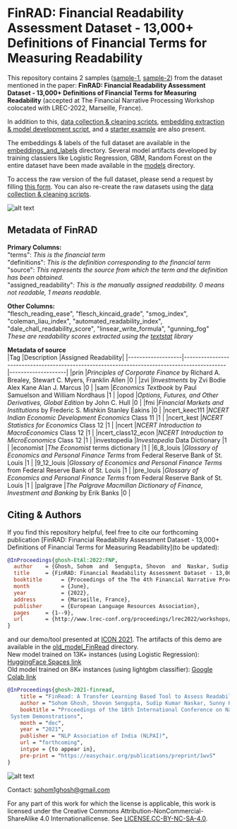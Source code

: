 # FinRAD: Financial Readability Assessment Dataset - 13,000+ Definitions of Financial Terms for Measuring Readability

This repository contains 2 samples ([sample-1](https://github.com/sohomghosh/FinRAD_Financial_Readability_Assessment_Dataset/blob/main/data_sample_500.csv), [sample-2](https://github.com/sohomghosh/FinRAD_Financial_Readability_Assessment_Dataset/blob/main/data_sample_1500.csv)) from the dataset mentioned in the paper: **FinRAD: Financial Readability Assessment Dataset - 13,000+ Definitions of Financial Terms for Measuring Readability** (accepted at The Financial Narrative Processing Workshop colocated with LREC-2022, Marseille, France).

In addition to this, [data collection & cleaning scripts](https://github.com/sohomghosh/FinRAD_Financial_Readability_Assessment_Dataset/tree/main/data_collection_cleaning_EDA_scripts), [embedding extraction & model development script](https://github.com/sohomghosh/FinRAD_Financial_Readability_Assessment_Dataset/blob/main/FinRAD_Sentence_FinBERTembedding_Extraction_Modeling_13K.ipynb), and a [starter example](https://github.com/sohomghosh/FinRAD_Financial_Readability_Assessment_Dataset/blob/main/FinRAD_starting_toy_example_on_data_sample_500.ipynb) are also present.

The embeddings & labels of the full dataset are available in the [embeddings_and_labels](https://github.com/sohomghosh/FinRAD_Financial_Readability_Assessment_Dataset/tree/main/embeddings_and_labels) directory. Several model artifacts developed by training classiers like Logistic Regression, GBM, Random Forest on the entire dataset have been made available in the [models](https://github.com/sohomghosh/FinRAD_Financial_Readability_Assessment_Dataset/tree/main/models)  directory.

To access the raw version of the full dataset, please send a request by filling [this form](https://forms.gle/hze6qSPc84kuY3McA). You can also re-create the raw datasets using the [data collection & cleaning scripts](https://github.com/sohomghosh/FinRAD_Financial_Readability_Assessment_Dataset/tree/main/data_collection_cleaning_EDA_scripts/).

![alt text](https://github.com/sohomghosh/FinRAD_Financial_Readability_Assessment_Dataset/blob/main/process_flow.png)

## Metadata of FinRAD
**Primary Columns:** <br>
"terms": _This is the financial term_ <br>
"definitions": _This is the definition corresponding to the financial term_ <br>
"source": _This represents the source from which the term and the definition has been obtained._ <br>
"assigned_readability": _This is the manually assigned readability. 0 means not readable, 1 means readable._<br>

**Other Columns:** <br>
"flesch_reading_ease",	"flesch_kincaid_grade",	"smog_index",	"coleman_liau_index",	"automated_readability_index",	"dale_chall_readability_score",	"linsear_write_formula",	"gunning_fog"<br>
_These are readability scores extracted using the [textstat](https://pypi.org/project/textstat/) library_

**Metadata of source**<br>
|Tag                |Description                                                                                  |Assigned Readability|
|-------------------|---------------------------------------------------------------------------------------------|--------------------|
|prin               |_Principles of Corporate Finance_ by Richard A. Brealey, Stewart C. Myers, Franklin Allen  |0                   |
|zvi                |_Investments_ by Zvi Bodie Alex Kane Alan J. Marcus                                        |0                   |
|sam                |_Economics Textbook_ by Paul Samuelson and William Nordhaus                                |1                   |
|opod               |_Options, Futures, and Other Derivatives, Global Edition_ by John C. Hull                  |0                   |
|fmi                |_Financial Markets and Institutions_ by Frederic S. Mishkin Stanley Eakins                 |0                   |
|ncert_keec111      |_NCERT Indian Economic Development Economics_ Class 11                                     |1                   |
|ncert_kest         |_NCERT Statistics for Economics_ Class 12                                                  |1                   |
|ncert              |_NCERT Introduction to MacroEconomics_ Class 12                                            |1                   |
|ncert_class12_econ |_NCERT Introduction to MicroEconomics_ Class 12                                            |1                   |
|investopedia       |_Investopedia_ Data Dictionary                                                             |1                   |
|economist          |_The Economist_ terms dictionary                                                           |1                   |
|6_8_louis          |_Glossary of Economics and Personal Finance Terms_ from Federal Reserve Bank of St. Louis  |1                   |
|9_12_louis         |_Glossary of Economics and Personal Finance Terms_ from Federal Reserve Bank of St. Louis  |1                   |
|pre_louis          |_Glossary of Economics and Personal Finance Terms_ from Federal Reserve Bank of St. Louis  |1                   |
|palgrave           |_The Palgrave Macmillan Dictionary of Finance, Investment and Banking_ by Erik Banks       |0                   |       

## Citing & Authors
If you find this repository helpful, feel free to cite our forthcoming publication [FinRAD: Financial Readability Assessment Dataset - 13,000+ Definitions of Financial Terms for Measuring Readability](to be updated):
```bibtex 
@InProceedings{ghosh-EtAl:2022:FNP,
  author    = {Ghosh, Sohom  and  Sengupta, Shovon  and  Naskar, Sudip  and  Singh, Sunny Kumar},
  title     = {FinRAD: Financial Readability Assessment Dataset - 13,000+ Definitions of Financial Terms for Measuring Readability},
  booktitle      = {Proceedings of the The 4th Financial Narrative Processing Workshop @LREC2022},
  month          = {June},
  year           = {2022},
  address        = {Marseille, France},
  publisher      = {European Language Resources Association},
  pages     = {1--9},
  url       = {http://www.lrec-conf.org/proceedings/lrec2022/workshops/FNP/pdf/2022.fnp-1.1.pdf}
}
```
and our demo/tool presented at [ICON 2021](http://icon2021.nits.ac.in/coloc_events.html). The artifacts of this demo are available in the [old_model_FinRead](https://github.com/sohomghosh/FinRAD_Financial_Readability_Assessment_Dataset/tree/main/old_model_FinRead) directory. <br>
New model trained on 13K+ instances (using Logistic Regression): [HuggingFace Spaces link](https://huggingface.co/spaces/sohomghosh/FinRead) <br>
Old model trained on 8K+ instances (using lightgbm classifier): [Google Colab link](https://colab.research.google.com/drive/18K_X_sONhA0SHIl96c-KUyhwlOFLtp1z?usp=sharing)

```bibtex 
@InProceedings{ghosh-2021-finread,
    title = "FinRead: A Transfer Learning Based Tool to Assess Readability of Definitions of Financial Terms",
    author = "Sohom Ghosh, Shovon Sengupta, Sudip Kumar Naskar, Sunny Kumar Singh",
    booktitle = "Proceedings of the 18th International Conference on Natural Language Processing (ICON) : 
 System Demonstrations",
    month = "dec",
    year = "2021",
    publisher = "NLP Association of India (NLPAI)",
    url = "forthcoming",
    intype = {to appear in},
    pre-print = "https://easychair.org/publications/preprint/1wvS"
}
```
![alt text](https://github.com/sohomghosh/FinRAD_Financial_Readability_Assessment_Dataset/blob/main/old_model_FinRead/FinRead_gradio.png)



Contact: sohom1ghosh@gmail.com



For any part of this work for which the license is applicable, this work is licensed under the Creative Commons Attribution-NonCommercial-ShareAlike 4.0 Internationallicense. See [LICENSE.CC-BY-NC-SA-4.0](https://github.com/sohomghosh/FinRAD_Financial_Readability_Assessment_Dataset/blob/main/LICENSE).

